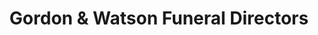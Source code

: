 ---
title: "Gordon & Watson Funeral Directors"
url: /aberdeen/gordon-und-watson-funeral-directors-rosebank-place/
shop: Bestattungen
---
